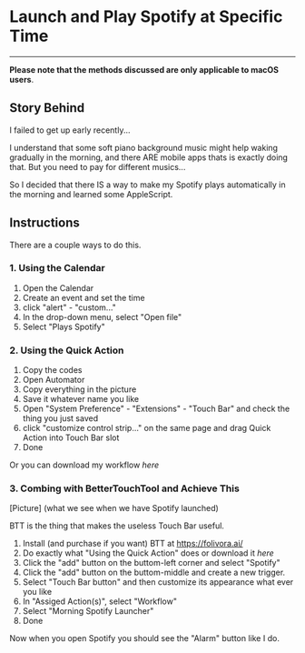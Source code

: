 # Launch and Play Spotify at Specific Time
---
**Please note that the methods discussed are only applicable to macOS users**.


## Story Behind

I failed to get up early recently...

I understand that some soft piano background music might help waking gradually in the morning, and there ARE mobile apps thats is exactly doing that. But you need to pay for different musics... 

So I decided that there IS a way to make my Spotify plays automatically in the morning and learned some AppleScript.

## Instructions

There are a couple ways to do this.

### 1. Using the Calendar
1. Open the Calendar
2. Create an event and set the time
3. click "alert" - "custom..."
4. In the drop-down menu, select "Open file"
5. Select "Plays Spotify"

### 2. Using the Quick Action
1. Copy the codes
2. Open Automator
3. Copy everything in the picture
4. Save it whatever name you like
5. Open "System Preference" - "Extensions" - "Touch Bar" and check the thing you just saved
6. click "customize control strip..." on the same page and drag Quick Action into Touch Bar slot
7. Done

Or you can download my workflow *here*

### 3. Combing with BetterTouchTool and Achieve This

[Picture] (what we see when we have Spotify launched)

BTT is the thing that makes the useless Touch Bar useful.

1. Install (and purchase if you want) BTT at https://folivora.ai/
2. Do exactly what "Using the Quick Action" does or download it *here*
3. Click the "add" button on the buttom-left corner and select "Spotify"
4. Click the "add" button on the buttom-middle and create a new trigger.
5. Select "Touch Bar button" and then customize its appearance what ever you like
6. In "Assiged Action(s)", select "Workflow"
7. Select "Morning Spotify Launcher"
8. Done

Now when you open Spotify you should see the "Alarm" button like I do.



